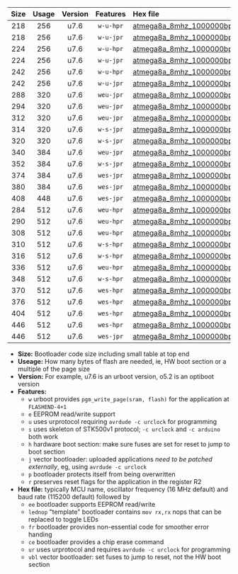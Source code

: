 |Size|Usage|Version|Features|Hex file|
|:-:|:-:|:-:|:-:|:--|
|218|256|u7.6|`w-u-hpr`|[atmega8a_8mhz_1000000bps_ur.hex](https://raw.githubusercontent.com/stefanrueger/urboot/main//atmega8a_8mhz_1000000bps_ur.hex)|
|218|256|u7.6|`w-u-jpr`|[atmega8a_8mhz_1000000bps_ur_vbl.hex](https://raw.githubusercontent.com/stefanrueger/urboot/main//atmega8a_8mhz_1000000bps_ur_vbl.hex)|
|224|256|u7.6|`w-u-hpr`|[atmega8a_8mhz_1000000bps_lednop_ur.hex](https://raw.githubusercontent.com/stefanrueger/urboot/main//atmega8a_8mhz_1000000bps_lednop_ur.hex)|
|224|256|u7.6|`w-u-jpr`|[atmega8a_8mhz_1000000bps_lednop_ur_vbl.hex](https://raw.githubusercontent.com/stefanrueger/urboot/main//atmega8a_8mhz_1000000bps_lednop_ur_vbl.hex)|
|242|256|u7.6|`w-u-hpr`|[atmega8a_8mhz_1000000bps_lednop_fr_ur.hex](https://raw.githubusercontent.com/stefanrueger/urboot/main//atmega8a_8mhz_1000000bps_lednop_fr_ur.hex)|
|242|256|u7.6|`w-u-jpr`|[atmega8a_8mhz_1000000bps_lednop_fr_ur_vbl.hex](https://raw.githubusercontent.com/stefanrueger/urboot/main//atmega8a_8mhz_1000000bps_lednop_fr_ur_vbl.hex)|
|288|320|u7.6|`weu-jpr`|[atmega8a_8mhz_1000000bps_ee_ur_vbl.hex](https://raw.githubusercontent.com/stefanrueger/urboot/main//atmega8a_8mhz_1000000bps_ee_ur_vbl.hex)|
|294|320|u7.6|`weu-jpr`|[atmega8a_8mhz_1000000bps_ee_lednop_ur_vbl.hex](https://raw.githubusercontent.com/stefanrueger/urboot/main//atmega8a_8mhz_1000000bps_ee_lednop_ur_vbl.hex)|
|312|320|u7.6|`weu-jpr`|[atmega8a_8mhz_1000000bps_ee_lednop_fr_ur_vbl.hex](https://raw.githubusercontent.com/stefanrueger/urboot/main//atmega8a_8mhz_1000000bps_ee_lednop_fr_ur_vbl.hex)|
|314|320|u7.6|`w-s-jpr`|[atmega8a_8mhz_1000000bps_vbl.hex](https://raw.githubusercontent.com/stefanrueger/urboot/main//atmega8a_8mhz_1000000bps_vbl.hex)|
|320|320|u7.6|`w-s-jpr`|[atmega8a_8mhz_1000000bps_lednop_vbl.hex](https://raw.githubusercontent.com/stefanrueger/urboot/main//atmega8a_8mhz_1000000bps_lednop_vbl.hex)|
|340|384|u7.6|`weu-jpr`|[atmega8a_8mhz_1000000bps_ee_lednop_fr_ce_ur_vbl.hex](https://raw.githubusercontent.com/stefanrueger/urboot/main//atmega8a_8mhz_1000000bps_ee_lednop_fr_ce_ur_vbl.hex)|
|352|384|u7.6|`w-s-jpr`|[atmega8a_8mhz_1000000bps_lednop_fr_vbl.hex](https://raw.githubusercontent.com/stefanrueger/urboot/main//atmega8a_8mhz_1000000bps_lednop_fr_vbl.hex)|
|374|384|u7.6|`wes-jpr`|[atmega8a_8mhz_1000000bps_ee_vbl.hex](https://raw.githubusercontent.com/stefanrueger/urboot/main//atmega8a_8mhz_1000000bps_ee_vbl.hex)|
|380|384|u7.6|`wes-jpr`|[atmega8a_8mhz_1000000bps_ee_lednop_vbl.hex](https://raw.githubusercontent.com/stefanrueger/urboot/main//atmega8a_8mhz_1000000bps_ee_lednop_vbl.hex)|
|408|448|u7.6|`wes-jpr`|[atmega8a_8mhz_1000000bps_ee_lednop_fr_vbl.hex](https://raw.githubusercontent.com/stefanrueger/urboot/main//atmega8a_8mhz_1000000bps_ee_lednop_fr_vbl.hex)|
|284|512|u7.6|`weu-hpr`|[atmega8a_8mhz_1000000bps_ee_ur.hex](https://raw.githubusercontent.com/stefanrueger/urboot/main//atmega8a_8mhz_1000000bps_ee_ur.hex)|
|290|512|u7.6|`weu-hpr`|[atmega8a_8mhz_1000000bps_ee_lednop_ur.hex](https://raw.githubusercontent.com/stefanrueger/urboot/main//atmega8a_8mhz_1000000bps_ee_lednop_ur.hex)|
|308|512|u7.6|`weu-hpr`|[atmega8a_8mhz_1000000bps_ee_lednop_fr_ur.hex](https://raw.githubusercontent.com/stefanrueger/urboot/main//atmega8a_8mhz_1000000bps_ee_lednop_fr_ur.hex)|
|310|512|u7.6|`w-s-hpr`|[atmega8a_8mhz_1000000bps.hex](https://raw.githubusercontent.com/stefanrueger/urboot/main//atmega8a_8mhz_1000000bps.hex)|
|316|512|u7.6|`w-s-hpr`|[atmega8a_8mhz_1000000bps_lednop.hex](https://raw.githubusercontent.com/stefanrueger/urboot/main//atmega8a_8mhz_1000000bps_lednop.hex)|
|336|512|u7.6|`weu-hpr`|[atmega8a_8mhz_1000000bps_ee_lednop_fr_ce_ur.hex](https://raw.githubusercontent.com/stefanrueger/urboot/main//atmega8a_8mhz_1000000bps_ee_lednop_fr_ce_ur.hex)|
|348|512|u7.6|`w-s-hpr`|[atmega8a_8mhz_1000000bps_lednop_fr.hex](https://raw.githubusercontent.com/stefanrueger/urboot/main//atmega8a_8mhz_1000000bps_lednop_fr.hex)|
|370|512|u7.6|`wes-hpr`|[atmega8a_8mhz_1000000bps_ee.hex](https://raw.githubusercontent.com/stefanrueger/urboot/main//atmega8a_8mhz_1000000bps_ee.hex)|
|376|512|u7.6|`wes-hpr`|[atmega8a_8mhz_1000000bps_ee_lednop.hex](https://raw.githubusercontent.com/stefanrueger/urboot/main//atmega8a_8mhz_1000000bps_ee_lednop.hex)|
|404|512|u7.6|`wes-hpr`|[atmega8a_8mhz_1000000bps_ee_lednop_fr.hex](https://raw.githubusercontent.com/stefanrueger/urboot/main//atmega8a_8mhz_1000000bps_ee_lednop_fr.hex)|
|446|512|u7.6|`wes-hpr`|[atmega8a_8mhz_1000000bps_ee_lednop_fr_ce.hex](https://raw.githubusercontent.com/stefanrueger/urboot/main//atmega8a_8mhz_1000000bps_ee_lednop_fr_ce.hex)|
|446|512|u7.6|`wes-jpr`|[atmega8a_8mhz_1000000bps_ee_lednop_fr_ce_vbl.hex](https://raw.githubusercontent.com/stefanrueger/urboot/main//atmega8a_8mhz_1000000bps_ee_lednop_fr_ce_vbl.hex)|

- **Size:** Bootloader code size including small table at top end
- **Useage:** How many bytes of flash are needed, ie, HW boot section or a multiple of the page size
- **Version:** For example, u7.6 is an urboot version, o5.2 is an optiboot version
- **Features:**
  + `w` urboot provides `pgm_write_page(sram, flash)` for the application at `FLASHEND-4+1`
  + `e` EEPROM read/write support
  + `u` uses urprotocol requiring `avrdude -c urclock` for programming
  + `s` uses skeleton of STK500v1 protocol; `-c urclock` and `-c arduino` both work
  + `h` hardware boot section: make sure fuses are set for reset to jump to boot section
  + `j` vector bootloader: uploaded applications *need to be patched externally*, eg, using `avrdude -c urclock`
  + `p` bootloader protects itself from being overwritten
  + `r` preserves reset flags for the application in the register R2
- **Hex file:** typically MCU name, oscillator frequency (16 MHz default) and baud rate (115200 default) followed by
  + `ee` bootloader supports EEPROM read/write
  + `lednop` "template" bootloader contains `mov rx,rx` nops that can be replaced to toggle LEDs
  + `fr` bootloader provides non-essential code for smoother error handing
  + `ce` bootloader provides a chip erase command
  + `ur` uses urprotocol and requires `avrdude -c urclock` for programming
  + `vbl` vector bootloader: set fuses to jump to reset, not the HW boot section
